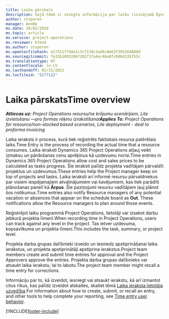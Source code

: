 ```yaml
---
title: Laika pārskats
description: Šajā tēmā ir sniegta informācija par laiku risinājumā Dynamics 365 Project Operations.
author: stsporen
manager: AnnBe
ms.date: 10/02/2020
ms.topic: article
ms.service: project-operations
ms.reviewer: kfend
ms.author: stsporen
ms.openlocfilehash: e27311f7dda1c3c713dc3ad6c0e63f395264808d
ms.sourcegitcommit: fa32b1893286f20271fa4ec4be8fc68bd135f53c
ms.translationtype: HT
ms.contentlocale: lv-LV
ms.lasthandoff: 02/15/2021
ms.locfileid: "5277122"
---
```

# <a name="time-overview"></a><span data-ttu-id="b4ec0-103">Laika pārskats</span><span class="sxs-lookup"><span data-stu-id="b4ec0-103">Time overview</span></span>

<span data-ttu-id="b4ec0-104">_**Attiecas uz:** Project Operations resursu/ne krājumu scenārijiem, Lite izvietošanu —pro formas rēķinu izrakstīšanai_</span><span class="sxs-lookup"><span data-stu-id="b4ec0-104">_**Applies To:** Project Operations for resource/non-stocked based scenarios, Lite deployment - deal to proforma invoicing_</span></span>

<span data-ttu-id="b4ec0-105">Laika ieraksts ir process, kurā tiek reģistrēts faktiskais resursa patērētais laiks.</span><span class="sxs-lookup"><span data-stu-id="b4ec0-105">Time Entry is the process of recording the actual time that a resource consumes.</span></span> <span data-ttu-id="b4ec0-106">Laika ieraksti Dynamics 365 Project Operations atļauj veikt izmaksu un pārdošanas cenu aprēķinus kā uzdevumu norisi.</span><span class="sxs-lookup"><span data-stu-id="b4ec0-106">Time entries in Dynamics 365 Project Operations allow cost and sales prices to be calculated as tasks progress.</span></span> <span data-ttu-id="b4ec0-107">Šie ieraksti palīdz projekta vadītājam pārvaldīt projektus un uzdevumus.</span><span class="sxs-lookup"><span data-stu-id="b4ec0-107">These entries help the Project manager keep on top of projects and tasks.</span></span> <span data-ttu-id="b4ec0-108">Laika ieraksti arī informē resursu pārvaldniekus par visiem iespējamajiem atvaļinājumiem vai kavējumiem, kas tiek parādīti plānošanas panelī kā **Ārpus**. Šie paziņojumi resursu vadītājiem ļauj plānot šos notikumus.</span><span class="sxs-lookup"><span data-stu-id="b4ec0-108">Time entries also notify Resource managers of any potential vacation or absences that appear on the schedule board as **Out**. These notifications allow the Resource managers to plan around those events.</span></span>

<span data-ttu-id="b4ec0-109">Reģistrējot laiku programmā Project Operations, lietotāji var izsekot darbu jebkurā projekta līmenī.</span><span class="sxs-lookup"><span data-stu-id="b4ec0-109">When recording time in Project Operations, users can track against any level in the project.</span></span> <span data-ttu-id="b4ec0-110">Tas ietver uzdevuma, kopsavilkuma un projekta līmeni.</span><span class="sxs-lookup"><span data-stu-id="b4ec0-110">This includes the task, summary, or project level.</span></span>

<span data-ttu-id="b4ec0-111">Projekta darba grupas dalībnieki izveido un iesniedz apstiprināšanai laika ierakstus, un projekta apstiprinātāji apstiprina ierakstus.</span><span class="sxs-lookup"><span data-stu-id="b4ec0-111">Project team members create and submit time entries for approval and the Project Approvers approve the entries.</span></span> <span data-ttu-id="b4ec0-112">Projekta darba grupas dalībnieks var atsaukt laika ierakstu, lai to labotu.</span><span class="sxs-lookup"><span data-stu-id="b4ec0-112">The project team member might recall a time entry for corrections.</span></span>

<span data-ttu-id="b4ec0-113">Informāciju par to, kā izveidot, iesniegt vai atsaukt ierakstu, kā arī izmantot citus rīkus, kas palīdz izveidot atskaites, skatiet tēmā [Laika ieraksta lietotāja uzvedība](ui-behavior-time.md).</span><span class="sxs-lookup"><span data-stu-id="b4ec0-113">For information about how to create, submit, or recall an entry, and other tools to help complete your reporting, see [Time entry user behavior](ui-behavior-time.md).</span></span>



[!INCLUDE[footer-include](../includes/footer-banner.md)]